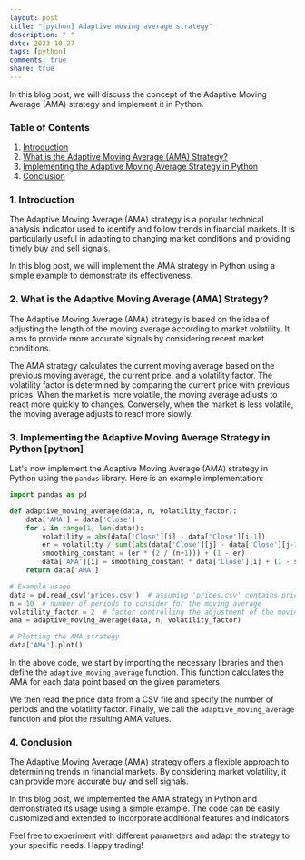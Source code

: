 ```yaml
---
layout: post
title: "[python] Adaptive moving average strategy"
description: " "
date: 2023-10-27
tags: [python]
comments: true
share: true
---
```


In this blog post, we will discuss the concept of the Adaptive Moving Average (AMA) strategy and implement it in Python.

### Table of Contents

1. [Introduction](#introduction)
2. [What is the Adaptive Moving Average (AMA) Strategy?](#ama-strategy)
3. [Implementing the Adaptive Moving Average Strategy in Python](#implementing-ama)
4. [Conclusion](#conclusion)

### 1. Introduction <a name="introduction"></a>

The Adaptive Moving Average (AMA) strategy is a popular technical analysis indicator used to identify and follow trends in financial markets. It is particularly useful in adapting to changing market conditions and providing timely buy and sell signals.

In this blog post, we will implement the AMA strategy in Python using a simple example to demonstrate its effectiveness.

### 2. What is the Adaptive Moving Average (AMA) Strategy? <a name="ama-strategy"></a>

The Adaptive Moving Average (AMA) strategy is based on the idea of adjusting the length of the moving average according to market volatility. It aims to provide more accurate signals by considering recent market conditions.

The AMA strategy calculates the current moving average based on the previous moving average, the current price, and a volatility factor. The volatility factor is determined by comparing the current price with previous prices. When the market is more volatile, the moving average adjusts to react more quickly to changes. Conversely, when the market is less volatile, the moving average adjusts to react more slowly.

### 3. Implementing the Adaptive Moving Average Strategy in Python <a name="implementing-ama"></a> [python]

Let's now implement the Adaptive Moving Average (AMA) strategy in Python using the `pandas` library. Here is an example implementation:

```python
import pandas as pd

def adaptive_moving_average(data, n, volatility_factor):
    data['AMA'] = data['Close']
    for i in range(1, len(data)):
        volatility = abs(data['Close'][i] - data['Close'][i-1])
        er = volatility / sum([abs(data['Close'][j] - data['Close'][j-1]) for j in range(1, n+1)])
        smoothing_constant = (er * (2 / (n+1))) + (1 - er)
        data['AMA'][i] = smoothing_constant * data['Close'][i] + (1 - smoothing_constant) * data['AMA'][i-1]
    return data['AMA']

# Example usage
data = pd.read_csv('prices.csv')  # assuming 'prices.csv' contains price data
n = 10  # number of periods to consider for the moving average
volatility_factor = 2  # factor controlling the adjustment of the moving average
ama = adaptive_moving_average(data, n, volatility_factor)

# Plotting the AMA strategy
data['AMA'].plot()
```

In the above code, we start by importing the necessary libraries and then define the `adaptive_moving_average` function. This function calculates the AMA for each data point based on the given parameters.

We then read the price data from a CSV file and specify the number of periods and the volatility factor. Finally, we call the `adaptive_moving_average` function and plot the resulting AMA values.

### 4. Conclusion <a name="conclusion"></a>

The Adaptive Moving Average (AMA) strategy offers a flexible approach to determining trends in financial markets. By considering market volatility, it can provide more accurate buy and sell signals.

In this blog post, we implemented the AMA strategy in Python and demonstrated its usage using a simple example. The code can be easily customized and extended to incorporate additional features and indicators.

Feel free to experiment with different parameters and adapt the strategy to your specific needs. Happy trading!